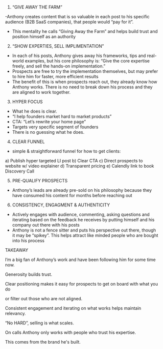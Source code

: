 1. “GIVE AWAY THE FARM”

-Anthony creates content that is so valuable in each post to his specific audience (B2B SaaS companies), that people would “pay for it”.
- This mentality he calls “Giving Away the Farm” and helps build trust and position himself as an authority

2. “SHOW EXPERTIES, SELL IMPLIMENTATION”

- In each of his posts, Anthony gives away his frameworks, tips and real-world examples, but his core philosophy is: “Give the core expertise freely, and sell the hands-on implementation.”
- Prospects are free to try the implementation themselves, but may prefer to hire him for faster, more efficient results
- The benefit of this is when prospects reach out, they already know how Anthony works. There is no need to break down his process and they are aligned to work together.

3. HYPER FOCUS

- What he does is clear.
- “I help founders market hard to market products”
- CTA: “Let’s rewrite your home page”
- Targets very specific segment of founders
- There is no guessing what he does.

4. CLEAR FUNNEL

- simple & straightforward funnel for how to get clients:

a) Publish hyper targeted LI post
b) Clear CTA
c) Direct prospects to website w/ video explainer
d) Transparent pricing
e) Calendly link to book Discovery Call

5. PRE-QUALIFY PROSPECTS

- Anthony’s leads are already pre-sold on his philosophy because they have consumed his content for months before reaching out

6. CONSISTENCY, ENGAGMENT & AUTHENTICITY

- Actively engages with audience, commenting, asking questions and iterating based on the feedback he receives by putting himself and his company out there with his posts
- Anthony is not a fence sitter and puts his perspective out there, though it may be “spikey”. This helps attract like minded people who are bought into his process

TAKEAWAY

I’m a big fan of Anthony’s work and have been following him for some time now.

Generosity builds trust.

Clear positioning makes it easy for prospects to get on board with what you do

or filter out those who are not aligned.

Consistent engagement and iterating on what works helps maintain relevancy.

“No HARD”, selling is what scales.

On calls Anthony only works with people who trust his expertise.

This comes from the brand he's built.
